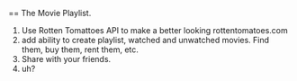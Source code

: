 == The Movie Playlist.

1. Use Rotten Tomattoes API to make a better looking rottentomatoes.com
2. add ability to create playlist, watched and unwatched movies. Find them, buy them, rent them, etc.
3. Share with your friends.
4. uh?
